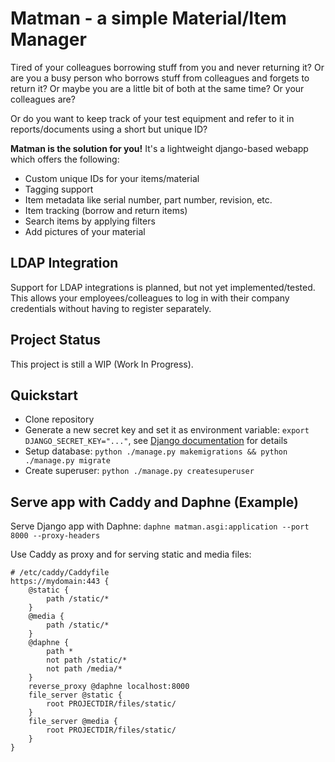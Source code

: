 # Matman - a simple Material/Item Manager

Tired of your colleagues borrowing stuff from you and never returning it? Or are you a busy person who borrows stuff from colleagues and forgets to return it? Or maybe you are a little bit of both at the same time? Or your colleagues are?

Or do you want to keep track of your test equipment and refer to it in reports/documents using a short but unique ID?

**Matman is the solution for you!** It's a lightweight django-based webapp which offers the following:
- Custom unique IDs for your items/material
- Tagging support
- Item metadata like serial number, part number, revision, etc.
- Item tracking (borrow and return items)
- Search items by applying filters
- Add pictures of your material

## LDAP Integration

Support for LDAP integrations is planned, but not yet implemented/tested.
This allows your employees/colleagues to log in with their company credentials without having to register separately.

## Project Status

This project is still a WIP (Work In Progress).

## Quickstart

- Clone repository
- Generate a new secret key and set it as environment variable: `export DJANGO_SECRET_KEY="..."`, see [Django documentation](https://docs.djangoproject.com/en/4.1/ref/settings/#std-setting-SECRET_KEY) for details
- Setup database: `python ./manage.py makemigrations && python ./manage.py migrate`
- Create superuser: `python ./manage.py createsuperuser`

## Serve app with Caddy and Daphne (Example)

Serve Django app with Daphne: `daphne matman.asgi:application --port 8000 --proxy-headers`

Use Caddy as proxy and for serving static and media files:
```
# /etc/caddy/Caddyfile
https://mydomain:443 {
    @static {
        path /static/*
    }
    @media {
        path /static/*
    }
    @daphne {
        path *
        not path /static/*
        not path /media/*
    }
    reverse_proxy @daphne localhost:8000
    file_server @static {
        root PROJECTDIR/files/static/
    }
    file_server @media {
        root PROJECTDIR/files/static/
    }
}
```
